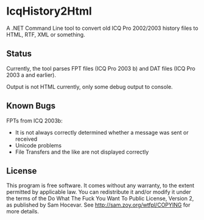 # IcqHistory2Html

A .NET Command Line tool to convert old ICQ Pro 2002/2003 history files to HTML, RTF, XML or something.

## Status

Currently, the tool parses FPT files (ICQ Pro 2003 b) and DAT files (ICQ Pro 2003 a and earlier).

Output is not HTML currently, only some debug output to console.

## Known Bugs

FPTs from ICQ 2003b:
- It is not always correctly determined whether a message was sent or received
- Unicode problems
- File Transfers and the like are not displayed correctly


## License

This program is free software. It comes without any warranty, to the extent permitted by applicable law. You can redistribute it and/or modify it under the terms of the Do What The Fuck You Want To Public License, Version 2, as published by Sam Hocevar. See http://sam.zoy.org/wtfpl/COPYING for more details.